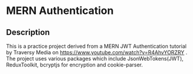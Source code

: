 # MERN Authentication

## Description
This is a practice project derived from a MERN JWT Authentication tutorial by Traversy Media on https://www.youtube.com/watch?v=R4AhvYORZRY . The project uses various packages which include JsonWebTokens(JWT), ReduxToolkit, bcryptjs for encryption and cookie-parser.